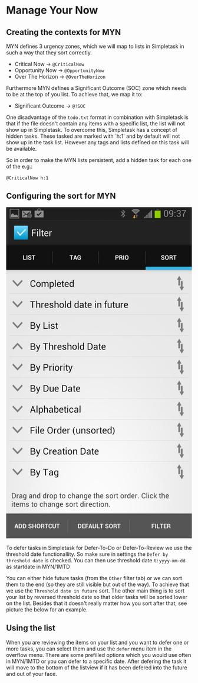 Manage Your Now
===============

Creating the contexts for MYN
-----------------------------

MYN defines 3 urgency zones, which we will map to lists in Simpletask in such a way that they sort correctly.

-   Critical Now -\> `@CriticalNow`
-   Opportunity Now -\> `@OpportunityNow`
-   Over The Horizon -\> `@OverTheHorizon`

Furthermore MYN defines a Significant Outcome (SOC) zone which needs to be at the top of you list. To achieve that, we map it to:

-   Significant Outcome -\> `@!SOC`

One disadvantage of the `todo.txt` format in combination with Simpletask is that if the file doesn't contain any items with a specific list, the list will not show up in Simpletask. To overcome this, Simpletask has a concept of hidden tasks. These tasked are marked with \`h:1' and by default will not show up in the task list. However any tags and lists defined on this task will be available.

So in order to make the MYN lists persistent, add a hidden task for each one of the e.g.:

    @CriticalNow h:1

Configuring the sort for MYN
----------------------------

![](./images/MYN_sort.png)

To defer tasks in Simpletask for Defer-To-Do or Defer-To-Review we use the threshold date functionallity. So make sure in settings the `Defer by threshold date` is checked. You can then use threshold date `t:yyyy-mm-dd` as startdate in MYN/1MTD

You can either hide future tasks (from the `Other` filter tab) or we can sort them to the end (so they are still visible but out of the way). To achieve that we use the `Threshold date in future` sort. The other main thing is to sort your list by reversed threshold date so that older tasks will be sorted lower on the list. Besides that it doesn't really matter how you sort after that, see picture the below for an example.

Using the list
--------------

When you are reviewing the items on your list and you want to defer one or more tasks, you can select them and use the `defer` menu item in the overflow menu. There are some prefilled options which you would use often in MYN/1MTD or you can defer to a specific date. After defering the task it will move to the bottom of the listview if it has been defered into the future and out of your face.

